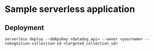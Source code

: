 # Sample serverless application

## Deployment
```serverless deploy --ddApiKey <datadog_api> --owner <yourname> --rekognition-collection-id <targeted_collection_id>``` 
